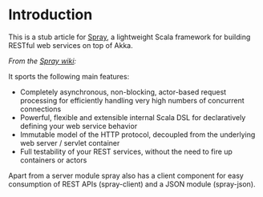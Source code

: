 # Introduction #

This is a stub article for [Spray](http://spray.cc/), a lightweight Scala framework for building RESTful web services on top of Akka.

_From the [Spray wiki](http://spray.cc/):_

It sports the following main features:

  * Completely asynchronous, non-blocking, actor-based request processing for efficiently handling very high numbers of concurrent connections
  * Powerful, flexible and extensible internal Scala DSL for declaratively defining your web service behavior
  * Immutable model of the HTTP protocol, decoupled from the underlying web server / servlet container
  * Full testability of your REST services, without the need to fire up containers or actors

Apart from a server module spray also has a client component for easy consumption of REST APIs (spray-client) and a JSON module (spray-json).